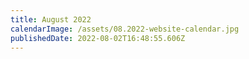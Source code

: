 ```yaml
---
title: August 2022
calendarImage: /assets/08.2022-website-calendar.jpg
publishedDate: 2022-08-02T16:48:55.606Z
---
```

